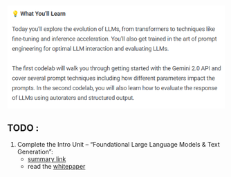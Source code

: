 ![What you'll learn](image.png)

## TODO :
1. Complete the Intro Unit – “Foundational Large Language Models & Text Generation”:
    - <a href="https://notifications.googleapis.com/email/redirect?t=AFG8qyVt7VdC5kKCzPfd8yKRfYlg4oEif55NW9ax_eZRSDTz2tp_9C09qI28rg_kqOvMVXh2irGkDUOjMTUAeppbzLC-wHmUhtA025HiWWaqgK35blncGC_SSZy3QR-G-8Rodv36M1r6vmOu3SbeId2JMqA91z0zXTPF_D40UAPA5sTPuY8yuwpBcWyG86TGBE_7WNbn4-ZhJH9sQUVi1CrHFf0RzOeWfVwFyqnvwVii856V3s8Z7pW7RkywxIHAza-98o2KPw&r=eJzLKCkpKLbS1y8vL9erzC8tKU1K1UvOz9UvTyxJzrAvs_VLNPY3CchOKtANVcvJLC6xDfApdEsM8Uw3ya0sja_09iooc7MIdzXySkt0N812Ly3Ld1XLzEtJrbA1BADlDyAU&s=ALHZ2r5TnLt60sHBoq5UUaX2ljIg">summary link</a>
    - read the <a href="./whitepaper_Foundational Large Language models & text generation_v2.pdf">whitepaper</a>